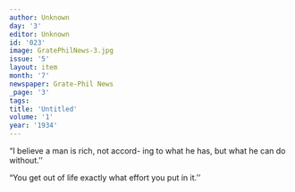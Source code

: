 ```yaml
---
author: Unknown
day: '3'
editor: Unknown
id: '023'
image: GratePhilNews-3.jpg
issue: '5'
layout: item
month: '7'
newspaper: Grate-Phil News
_page: '3'
tags:
title: 'Untitled'
volume: '1'
year: '1934'
---
```

“I believe a man is rich, not accord-
ing to what he has, but what he can
do without.’’

“You get out of life exactly what
effort you put in it.’’